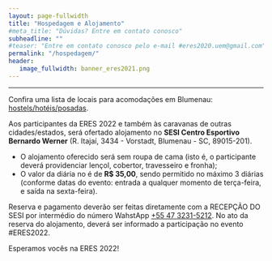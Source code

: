 ```yaml
---
layout: page-fullwidth
title: "Hospedagem e Alojamento"
#meta_title: "Dúvidas? Entre em contato conosco"
subheadline: ""
#teaser: "Entre em contato conosco pelo e-mail #eres2020.uem@gmail.com"
permalink: "/hospedagem/"
header:
   image_fullwidth: banner_eres2021.png
---
```

<hr>

<p>Confira uma lista de locais para acomodações em Blumenau: <a href="https://www.turismoblumenau.com.br/onde-ficar-hostels-hoteis-pousadas-em-blumenau/">hostels/hotéis/posadas</a>.

<p>Aos participantes da ERES 2022 e tamb&eacute;m &agrave;s caravanas de outras cidades/estados, ser&aacute; ofertado alojamento no <strong>SESI Centro Esportivo Bernardo Werner</strong> (R. Itaja&iacute;, 3434 - Vorstadt, Blumenau - SC, 89015-201).</p>
<ul>
<li>O alojamento oferecido ser&aacute; sem roupa de cama (isto &eacute;, o participante dever&aacute; providenciar len&ccedil;ol, cobertor, travesseiro e fronha);</li>
<li>O valor da di&aacute;ria no &eacute; de <strong>R$ 35,00</strong>, sendo permitido no m&aacute;ximo 3 di&aacute;rias (conforme datas do evento: entrada a qualquer momento de ter&ccedil;a-feira, e sa&iacute;da na sexta-feira).</li>
</ul>
<p>Reserva e pagamento dever&atilde;o ser feitas diretamente com a RECEP&Ccedil;&Atilde;O DO SESI por interm&eacute;dio do n&uacute;mero WahstApp <a href="https://api.whatsapp.com/send/?phone=554732315212">+55 47 3231-5212</a>. No ato da reserva do alojamento, deverá ser informado a participação no evento #ERES2022.</p>

<p>Esperamos vocês na ERES 2022!</p>
